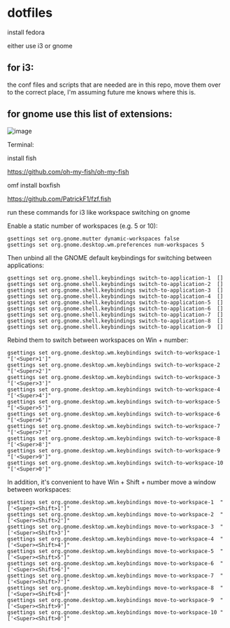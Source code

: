 # dotfiles

install fedora

either use i3 or gnome

## for i3:

the conf files and scripts that are needed are in this repo, move them over to the correct place, I'm assuming future me knows where this is.

## for gnome use this list of extensions:

![image](https://user-images.githubusercontent.com/15379608/136967767-aadd445c-c9b5-471a-a207-a7e4181eaa24.png)

Terminal:

install fish

https://github.com/oh-my-fish/oh-my-fish

omf install boxfish

https://github.com/PatrickF1/fzf.fish

run these commands for i3 like workspace switching on gnome

Enable a static number of workspaces (e.g. 5 or 10):

```
gsettings set org.gnome.mutter dynamic-workspaces false
gsettings set org.gnome.desktop.wm.preferences num-workspaces 5
```

Then unbind all the GNOME default keybindings for switching between applications:

```
gsettings set org.gnome.shell.keybindings switch-to-application-1  []
gsettings set org.gnome.shell.keybindings switch-to-application-2  []
gsettings set org.gnome.shell.keybindings switch-to-application-3  []
gsettings set org.gnome.shell.keybindings switch-to-application-4  []
gsettings set org.gnome.shell.keybindings switch-to-application-5  []
gsettings set org.gnome.shell.keybindings switch-to-application-6  []
gsettings set org.gnome.shell.keybindings switch-to-application-7  []
gsettings set org.gnome.shell.keybindings switch-to-application-8  []
gsettings set org.gnome.shell.keybindings switch-to-application-9  []
```

Rebind them to switch between workspaces on Win + number:

```
gsettings set org.gnome.desktop.wm.keybindings switch-to-workspace-1  "['<Super>1']"
gsettings set org.gnome.desktop.wm.keybindings switch-to-workspace-2  "['<Super>2']"
gsettings set org.gnome.desktop.wm.keybindings switch-to-workspace-3  "['<Super>3']"
gsettings set org.gnome.desktop.wm.keybindings switch-to-workspace-4  "['<Super>4']"
gsettings set org.gnome.desktop.wm.keybindings switch-to-workspace-5  "['<Super>5']"
gsettings set org.gnome.desktop.wm.keybindings switch-to-workspace-6  "['<Super>6']"
gsettings set org.gnome.desktop.wm.keybindings switch-to-workspace-7  "['<Super>7']"
gsettings set org.gnome.desktop.wm.keybindings switch-to-workspace-8  "['<Super>8']"
gsettings set org.gnome.desktop.wm.keybindings switch-to-workspace-9  "['<Super>9']"
gsettings set org.gnome.desktop.wm.keybindings switch-to-workspace-10 "['<Super>0']"
```  
  
In addition, it's convenient to have Win + Shift + number move a window between workspaces:

```
gsettings set org.gnome.desktop.wm.keybindings move-to-workspace-1  "['<Super><Shift>1']"
gsettings set org.gnome.desktop.wm.keybindings move-to-workspace-2  "['<Super><Shift>2']"
gsettings set org.gnome.desktop.wm.keybindings move-to-workspace-3  "['<Super><Shift>3']"
gsettings set org.gnome.desktop.wm.keybindings move-to-workspace-4  "['<Super><Shift>4']"
gsettings set org.gnome.desktop.wm.keybindings move-to-workspace-5  "['<Super><Shift>5']"
gsettings set org.gnome.desktop.wm.keybindings move-to-workspace-6  "['<Super><Shift>6']"
gsettings set org.gnome.desktop.wm.keybindings move-to-workspace-7  "['<Super><Shift>7']"
gsettings set org.gnome.desktop.wm.keybindings move-to-workspace-8  "['<Super><Shift>8']"
gsettings set org.gnome.desktop.wm.keybindings move-to-workspace-9  "['<Super><Shift>9']"
gsettings set org.gnome.desktop.wm.keybindings move-to-workspace-10 "['<Super><Shift>0']"
```
